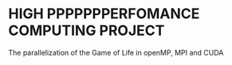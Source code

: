 # HIGH PPPPPPPERFOMANCE COMPUTING PROJECT
The parallelization of the Game of Life  in openMP, MPI and CUDA
